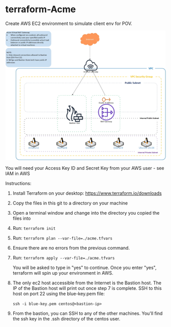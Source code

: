 # terraform-Acme
 Create AWS EC2 environment to simulate client env for POV.

 

 ![ACME Exercise Network](https://raw.githubusercontent.com/csrez/Acme-Terraform/main/env.jpg)



 You will need your Access Key ID and Secret Key from your AWS user - see IAM in AWS

 Instructions:

 1. Install Terraform on your desktop: https://www.terraform.io/downloads

 2. Copy the files in this git to a directory on your machine

 3. Open a terminal window and change into the directory you copied the files into

 4. Run:  `terraform init`

 5. Run:  `terraform plan --var-file=./acme.tfvars`

 6. Ensure there are no errors from the previous command.

 7. Run: `terraform apply --var-file=./acme.tfvars`
 
    You will be asked to type in "yes" to continue. Once you enter "yes", terraform will spin up your environment in AWS.

 8. The only ec2 host accessible from the Internet is the Bastion host. 
    The IP of the Bastion host will print out once step 7 is complete. SSH to this host on port 22 using the blue-key.pem file:

    `ssh -i blue-key.pem centos@<bastion-ip>`

 9. From the bastion, you can SSH to any of the other machines. You'll find the ssh key in the .ssh directory of the centos user.


